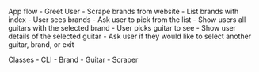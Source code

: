 App flow
    - Greet User
    - Scrape brands from website
    - List brands with index
    - User sees brands
    - Ask user to pick from the list
    - Show users all guitars with the selected brand
    - User picks guitar to see 
    - Show user details of the selected guitar
    - Ask user if they would like to select another guitar, brand, or exit
    

Classes
    - CLI
    - Brand
    - Guitar
    - Scraper